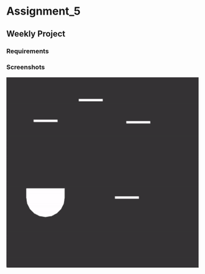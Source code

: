 
# Assignment_5

## Weekly Project

### Requirements


### Screenshots
![](images/screenshot.gif)




